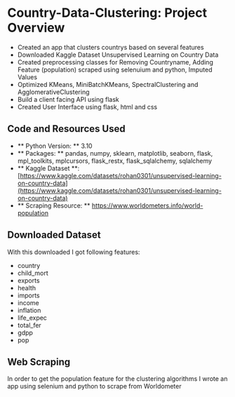 # Country-Data-Clustering: Project Overview

- Created an app that clusters countrys based on several features
- Downloaded Kaggle Dataset Unsupervised Learning on Country Data
- Created preprocessing classes for Removing Countryname, Adding Feature (population) scraped using selenuium and python, Imputed Values
- Optimized KMeans, MiniBatchKMeans, SpectralClustering and AgglomerativeClustering
- Build a client facing API using flask
- Created User Interface using flask, html and css

## Code and Resources Used

- ** Python Version: ** 3.10
- ** Packages: ** pandas, numpy, sklearn, matplotlib, seaborn, flask, mpl_toolkits, mplcursors, flask_restx, flask_sqlalchemy, sqlalchemy
- ** Kaggle Dataset **: [https://www.kaggle.com/datasets/rohan0301/unsupervised-learning-on-country-data](https://www.kaggle.com/datasets/rohan0301/unsupervised-learning-on-country-data)
- ** Scraping Resource: ** https://www.worldometers.info/world-population

## Downloaded Dataset

With this downloaded I got following features:

- country
- child_mort
- exports
- health
- imports
- income
- inflation
- life_expec
- total_fer
- gdpp
- pop


## Web Scraping

In order to get the population feature for the clustering algorithms I wrote an app using selenium and python to scrape from Worldometer
